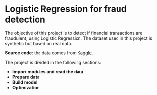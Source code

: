 # Logistic Regression for fraud detection

The objective of this project is to detect if financial transactions are fraudulent, using Logistic Regression. The dataset used in this project is synthetic but based on real data. 

**Source code**: the data comes from [Kaggle](https://www.kaggle.com/datasets/ealaxi/paysim1?datasetId=1069&sortBy=voteCount).

The project is divided in the following sections:
- **Import modules and read the data**
- **Prepare data** 
- **Build model**
- **Optimization**
